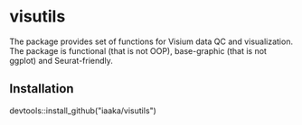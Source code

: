 # visutils
The package provides set of functions for Visium data QC and visualization. The package is functional (that is not OOP), base-graphic (that is not ggplot) and Seurat-friendly.
## Installation
devtools::install_github("iaaka/visutils")
